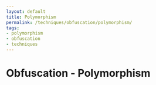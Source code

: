 ```yaml
---
layout: default
title: Polymorphism
permalink: /techniques/obfuscation/polymorphism/
tags:
- polymorphism
- obfuscation
- techniques
---
```


Obfuscation - Polymorphism
==========================
